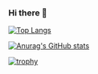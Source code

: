 ### Hi there 👋

[![Top Langs](https://github-readme-stats.vercel.app/api/top-langs/?username=strawberinmilk&layout=compact&theme=gruvbox)](https://github.com/anuraghazra/github-readme-stats)

[![Anurag's GitHub stats](https://github-readme-stats.vercel.app/api?username=strawberinmilk&theme=gruvbox)](https://github.com/anuraghazra/github-readme-stats)

[![trophy](https://github-profile-trophy.vercel.app/?username=strawberinmilk)](https://github.com/ryo-ma/github-profile-trophy)


